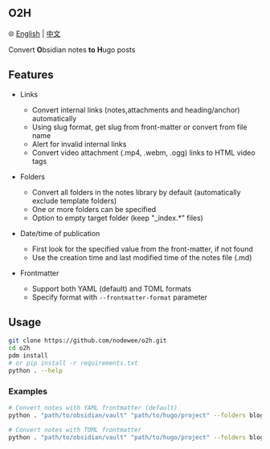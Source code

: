 ## O2H

🌐 [English](README.md) | [中文](README_zh.md)

Convert **O**bsidian notes **to** **H**ugo posts

## Features

- Links
  - Convert internal links (notes,attachments and heading/anchor) automatically
  - Using slug format, get slug from front-matter or convert from file name
  - Alert for invalid internal links
  - Convert video attachment (.mp4, .webm, .ogg) links to HTML video tags

- Folders
  - Convert all folders in the notes library by default (automatically exclude template folders)
  - One or more folders can be specified
  - Option to empty target folder (keep "_index.*" files)

- Date/time of publication
  - First look for the specified value from the front-matter, if not found
  - Use the creation time and last modified time of the notes file (.md)

- Frontmatter
  - Support both YAML (default) and TOML formats
  - Specify format with `--frontmatter-format` parameter

## Usage

```sh
git clone https://github.com/nodewee/o2h.git
cd o2h
pdm install
# or pip install -r requirements.txt
python . --help
```

### Examples

```sh
# Convert notes with YAML frontmatter (default)
python . "path/to/obsidian/vault" "path/to/hugo/project" --folders blogs

# Convert notes with TOML frontmatter
python . "path/to/obsidian/vault" "path/to/hugo/project" --folders blogs --frontmatter-format toml
```
